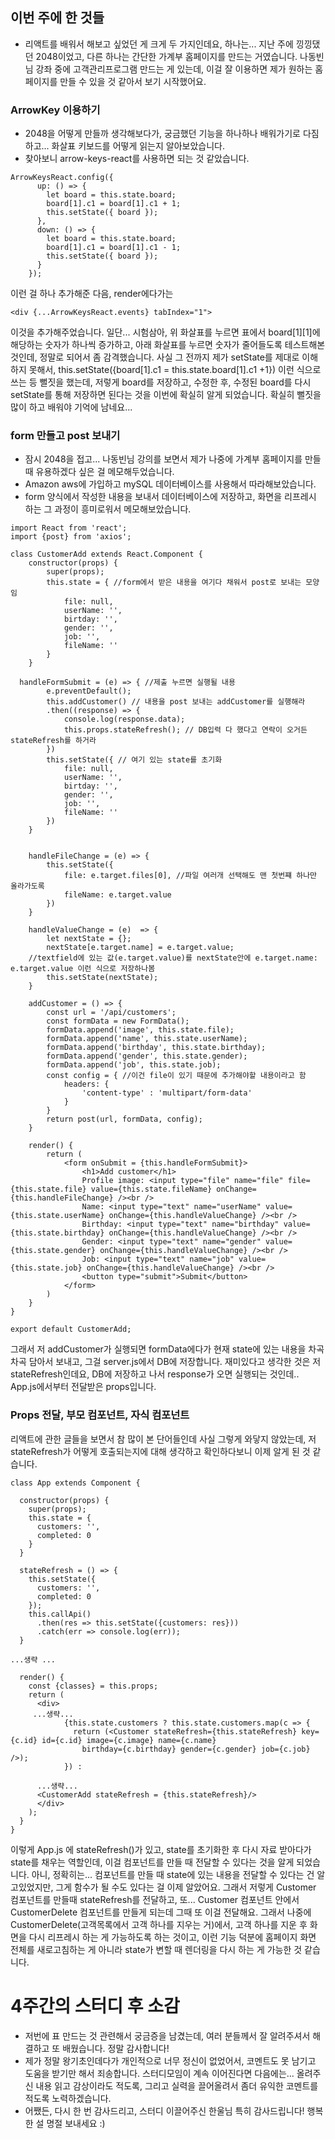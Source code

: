 ## 이번 주에 한 것들
* 리액트를 배워서 해보고 싶었던 게 크게 두 가지인데요, 하나는... 지난 주에 낑낑댔던 2048이었고, 다른 하나는 간단한 가계부 홈페이지를 만드는 거였습니다. 
나동빈님 강좌 중에 고객관리프로그램 만드는 게 있는데, 이걸 잘 이용하면 제가 원하는 홈페이지를 만들 수 있을 것 같아서 보기 시작했어요. 

### ArrowKey 이용하기
* 2048을 어떻게 만들까 생각해보다가, 궁금했던 기능을 하나하나 배워가기로 다짐하고... 화살표 키보드를 어떻게 읽는지 알아보았습니다. 
* 찾아보니 arrow-keys-react를 사용하면 되는 것 같았습니다. 
``` 
ArrowKeysReact.config({
      up: () => {
        let board = this.state.board;
        board[1].c1 = board[1].c1 + 1;
        this.setState({ board });
      },
      down: () => {
        let board = this.state.board;
        board[1].c1 = board[1].c1 - 1;
        this.setState({ board });
      }
    });
```
이런 걸 하나 추가해준 다음, render에다가는
```
<div {...ArrowKeysReact.events} tabIndex="1">
``` 
이것을 추가해주었습니다. 
일단... 시험삼아, 위 화살표를 누르면 표에서 board[1][1]에 해당하는 숫자가 하나씩 증가하고, 아래 화살표를 누르면 숫자가 줄어들도록 테스트해본 것인데, 정말로 되어서 좀 감격했습니다. 
사실 그 전까지 제가 setState를 제대로 이해하지 못해서, this.setState({board[1].c1 = this.state.board[1].c1 +1}) 이런 식으로 쓰는 등 뻘짓을 했는데,
저렇게 board를 저장하고, 수정한 후, 수정된 board를 다시 setState를 통해 저장하면 된다는 것을 이번에 확실히 알게 되었습니다. 확실히 뻘짓을 많이 하고 배워야 기억에 남네요... 

### form 만들고 post 보내기
* 잠시 2048을 접고... 나동빈님 강의를 보면서 제가 나중에 가계부 홈페이지를 만들때 유용하겠다 싶은 걸 메모해두었습니다. 
* Amazon aws에 가입하고 mySQL 데이터베이스를 사용해서 따라해보았습니다. 
* form 양식에서 작성한 내용을 보내서 데이터베이스에 저장하고, 화면을 리프레시 하는 그 과정이 흥미로워서 메모해보았습니다. 
``` 
import React from 'react';
import {post} from 'axios'; 

class CustomerAdd extends React.Component {
    constructor(props) {
        super(props);
        this.state = { //form에서 받은 내용을 여기다 채워서 post로 보내는 모양임
            file: null,
            userName: '',
            birtday: '',
            gender: '',
            job: '',
            fileName: ''
        }
    }

  handleFormSubmit = (e) => { //제출 누르면 실행될 내용
        e.preventDefault();
        this.addCustomer() // 내용을 post 보내는 addCustomer를 실행해라
        .then((response) => {
            console.log(response.data);
            this.props.stateRefresh(); // DB입력 다 했다고 연락이 오거든 stateRefresh를 하거라
        })
        this.setState({ // 여기 있는 state를 초기화
            file: null,
            userName: '',
            birtday: '',
            gender: '',
            job: '',
            fileName: ''
        })
    }


    handleFileChange = (e) => {
        this.setState({
            file: e.target.files[0], //파일 여러개 선택해도 맨 첫번쨰 하나만 올라가도록 
            fileName: e.target.value 
        })
    }

    handleValueChange = (e)  => {
        let nextState = {};
        nextState[e.target.name] = e.target.value; 
    //textfield에 있는 값(e.target.value)를 nextState안에 e.target.name: e.target.value 이런 식으로 저장하나봄
        this.setState(nextState);
    }

    addCustomer = () => {
        const url = '/api/customers'; 
        const formData = new FormData();
        formData.append('image', this.state.file);
        formData.append('name', this.state.userName);
        formData.append('birthday', this.state.birthday);
        formData.append('gender', this.state.gender);
        formData.append('job', this.state.job);
        const config = { //이건 file이 있기 때문에 추가해야할 내용이라고 함
            headers: {
                'content-type' : 'multipart/form-data'
            }
        }
        return post(url, formData, config); 
    }

    render() {
        return (
            <form onSubmit = {this.handleFormSubmit}>
                <h1>Add customer</h1>                
                Profile image: <input type="file" name="file" file={this.state.file} value={this.state.fileName} onChange={this.handleFileChange} /><br />
                Name: <input type="text" name="userName" value={this.state.userName} onChange={this.handleValueChange} /><br />
                Birthday: <input type="text" name="birthday" value={this.state.birthday} onChange={this.handleValueChange} /><br />
                Gender: <input type="text" name="gender" value={this.state.gender} onChange={this.handleValueChange} /><br />
                Job: <input type="text" name="job" value={this.state.job} onChange={this.handleValueChange} /><br />
                <button type="submit">Submit</button>
            </form>
        )
    }
}

export default CustomerAdd;
``` 
그래서 저 addCustomer가 실행되면 formData에다가 현재 state에 있는 내용을 차곡차곡 담아서 보내고, 그걸 server.js에서 DB에 저장합니다.
재미있다고 생각한 것은 저 stateRefresh인데요, DB에 저장하고 나서 response가 오면 실행되는 것인데.. App.js에서부터 전달받은 props입니다.

### Props 전달, 부모 컴포넌트, 자식 컴포넌트
리액트에 관한 글들을 보면서 참 많이 본 단어들인데 사실 그렇게 와닿지 않았는데, 저 stateRefresh가 어떻게 호출되는지에 대해 생각하고 확인하다보니 이제 알게 된 것 같습니다. 
``` 
class App extends Component {

  constructor(props) {
    super(props);
    this.state = {
      customers: '',
      completed: 0
    }
  }

  stateRefresh = () => {
    this.setState({
      customers: '',
      completed: 0
    });
    this.callApi()
      .then(res => this.setState({customers: res}))
      .catch(err => console.log(err));
  }

...생략 ... 

  render() {
    const {classes} = this.props;
    return (
      <div>
     ...생략...
            {this.state.customers ? this.state.customers.map(c => {
              return (<Customer stateRefresh={this.stateRefresh} key={c.id} id={c.id} image={c.image} name={c.name}
                birthday={c.birthday} gender={c.gender} job={c.job} />);
            }) : 

      ...생략...
      <CustomerAdd stateRefresh = {this.stateRefresh}/>
      </div>
    );
  }
}
``` 
이렇게 App.js 에 stateRefresh()가 있고, state를 초기화한 후 다시 자료 받아다가 state를 채우는 역할인데, 이걸 컴포넌트를 만들 때 전달할 수 있다는 것을 알게 되었습니다.
아니, 정확히는... 컴포넌트를 만들 때 state에 있는 내용을 전달할 수 있다는 건 알고있었지만, 그게 함수가 될 수도 있다는 걸 이제 알았어요.
그래서 저렇게 Customer 컴포넌트를 만들때 stateRefresh를 전달하고, 또... Customer 컴포넌트 안에서 CustomerDelete 컴포넌트를 만들게 되는데 그때 또 이걸 전달해요.
그래서 나중에 CustomerDelete(고객목록에서 고객 하나를 지우는 거)에서, 고객 하나를 지운 후 화면을 다시 리프레시 하는 게 가능하도록 하는 것이고,
이런 기능 덕분에 홈페이지 화면 전체를 새로고침하는 게 아니라 state가 변할 때 렌더링을 다시 하는 게 가능한 것 같습니다. 

# 4주간의 스터디 후 소감
* 저번에 표 만드는 것 관련해서 궁금증을 남겼는데, 여러 분들께서 잘 알려주셔서 해결하고 또 배웠습니다. 정말 감사합니다! 
* 제가 정말 왕기초인데다가 개인적으로 너무 정신이 없었어서, 코멘트도 못 남기고 도움을 받기만 해서 죄송합니다. 
스터디모임이 계속 이어진다면 다음에는... 올려주신 내용 읽고 감상이라도 적도록, 그리고 실력을 끌어올려서 좀더 유익한 코멘트를 적도록 노력하겠습니다.
* 어쨌든, 다시 한 번 감사드리고, 스터디 이끌어주신 한울님 특히 감사드립니다! 행복한 설 명절 보내세요 :) 
